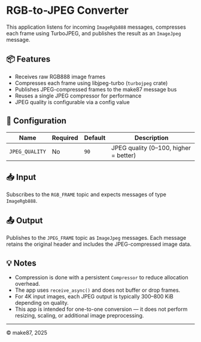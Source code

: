 # RGB-to-JPEG Converter

This application listens for incoming `ImageRgb888` messages, compresses each frame using TurboJPEG, and publishes the
result as an `ImageJpeg` message.

## 📦 Features

- Receives raw RGB888 image frames
- Compresses each frame using libjpeg-turbo (`turbojpeg` crate)
- Publishes JPEG-compressed frames to the make87 message bus
- Reuses a single JPEG compressor for performance
- JPEG quality is configurable via a config value

## 🔧 Configuration

| Name           | Required | Default | Description                           |
|----------------|----------|---------|---------------------------------------|
| `JPEG_QUALITY` | No       | `90`    | JPEG quality (0–100, higher = better) |

## 📥 Input

Subscribes to the `RGB_FRAME` topic and expects messages of type `ImageRgb888`.

## 📤 Output

Publishes to the `JPEG_FRAME` topic as `ImageJpeg` messages. Each message retains the original header and includes the
JPEG-compressed image data.

## 💡 Notes

- Compression is done with a persistent `Compressor` to reduce allocation overhead.
- The app uses `receive_async()` and does not buffer or drop frames.
- For 4K input images, each JPEG output is typically 300–800 KiB depending on quality.
- This app is intended for one-to-one conversion — it does not perform resizing, scaling, or additional image
  preprocessing.

---

© make87, 2025
